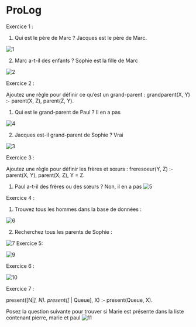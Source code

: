 # ProLog

Exercice 1 :

1. Qui est le père de Marc ? Jacques est le père de Marc.
   
![1](https://github.com/user-attachments/assets/bc8899b4-6242-45bb-83bc-ed6bec8e1038)

2.	Marc a-t-il des enfants ? Sophie est la fille de Marc

![2](https://github.com/user-attachments/assets/9d0dc616-9512-482b-b9de-eeaaa0ef8392)

Exercice 2 : 

Ajoutez une règle pour définir ce qu’est un grand-parent :
grandparent(X, Y) :- parent(X, Z), parent(Z, Y).

1.	Qui est le grand-parent de Paul ? Il en a pas 

![4](https://github.com/user-attachments/assets/cd10957e-3479-4f12-900e-aebb7eaf776c)

2.	Jacques est-il grand-parent de Sophie ? Vrai
   
![3](https://github.com/user-attachments/assets/dee88cb3-dbec-486c-a05a-983a8af451e8)

Exercice 3 : 

Ajoutez une règle pour définir les frères et sœurs :
freresoeur(Y, Z) :- parent(X, Y), parent(X, Z), Y \= Z.

1.	Paul a-t-il des frères ou des sœurs ? Non, il en a pas
   ![5](https://github.com/user-attachments/assets/dda1ec24-33d9-4b3f-8b22-2541147ed47d)

   Exercice 4 : 
1.	Trouvez tous les hommes dans la base de données :

   ![6](https://github.com/user-attachments/assets/dbbd7bef-09e7-4527-91bb-c16084af5491)

  	
2.	Recherchez tous les parents de Sophie :

   ![7](https://github.com/user-attachments/assets/15734c7a-863e-43b2-8e68-1a50f863a271)
Exercice 5:

![9](https://github.com/user-attachments/assets/a89b7784-e4bf-40f6-93da-080496709be1)

Exercice 6 : 

![10](https://github.com/user-attachments/assets/695e9be3-0f6f-4ae9-9865-8ac54bf637b8)

Exercice 7 :

present([N|_], N).
present([_ | Queue], X) :- present(Queue, X).

Posez la question suivante pour trouver si Marie est présente dans la liste contenant pierre, marie et paul
![11](https://github.com/user-attachments/assets/0a308926-258b-4608-b71e-1b93fc1df8b1)

